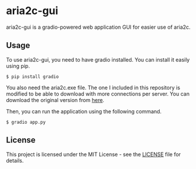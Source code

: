# aria2c-gui

aria2c-gui is a gradio-powered web application GUI for easier use of aria2c.

## Usage

To use aria2c-gui, you need to have gradio installed. You can install it easily using pip.

```
$ pip install gradio
```

You also need the aria2c.exe file. The one I included in this repository is modified to be able to download with more connections per server.
You can download the original version from [here](https://github.com/aria2/aria2/releases/).

Then, you can run the application using the following command.

```
$ gradio app.py
```

## License

This project is licensed under the MIT License - see the [LICENSE](LICENSE) file for details.
